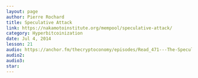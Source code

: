 ```yaml
---
layout: page
author: Pierre Rochard
title: Speculative Attack
link: https://nakamotoinstitute.org/mempool/speculative-attack/
category: Hyperbitcoinization
date: Jul 4, 2014
lesson: 21
audio: https://anchor.fm/thecryptoconomy/episodes/Read_471---The-Speculative-Attack-Pierre-Rochard-enjh1a
audio2: 
audio3: 
star: 
---
```

